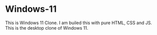 # Windows-11
This is Windows 11 Clone. I am builed this with pure HTML, CSS and JS. This is the desktop clone of Windows 11.

